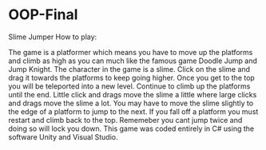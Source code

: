 # OOP-Final
Slime Jumper
How to play:

The game is a platformer which means you have to move up the platforms and climb as high as you can much like the famous game Doodle Jump and Jump Knight. 
The character in the game is a slime. 
Click on the slime and drag it towards the platforms to keep going higher. 
Once you get to the top you will be teleported into a new level. 
Continue to climb up the platforms until the end. Little click and drags move the slime a little where large clicks and drags move the slime a lot. 
You may have to move the slime slightly to the edge of a platform to jump to the next. 
If you fall off a platform you must restart and climb back to the top. 
Rememeber you cant jump twice and doing so will lock you down.
This game was coded entirely in C# using the software Unity and Visual Studio.
